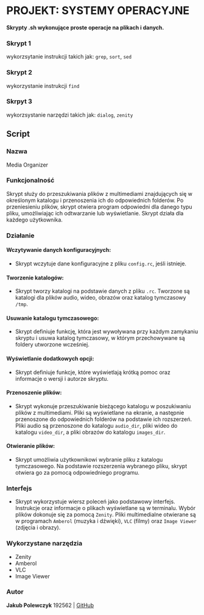 # PROJEKT: SYSTEMY OPERACYJNE

**Skrypty .sh wykonujące proste operacje na plikach i danych.**
 
 ### Skrypt 1
wykorzsytanie instrukcji takich jak: 
```grep```, ```sort```, ```sed```
### Skrypt 2
wykorzystanie instrukcji ```find```
### Skrpyt 3
wykorzsystanie narzędzi takich jak:
```dialog```, ```zenity```
## Script
### Nazwa
Media Organizer
### Funkcjonalność
Skrypt służy do przeszukiwania plików z multimediami znajdujących się w określonym katalogu i przenoszenia ich do odpowiednich folderów. Po przeniesieniu plików, skrypt otwiera program odpowiedni dla danego typu pliku, umożliwiając ich odtwarzanie lub wyświetlanie. Skrypt działa dla każdego użytkownika.
### Działanie
#### Wczytywanie danych konfiguracyjnych:
- Skrypt wczytuje dane konfiguracyjne z pliku ```config.rc```, jeśli istnieje.
#### Tworzenie katalogów:
- Skrypt tworzy katalogi na podstawie danych z pliku ```.rc```. Tworzone są katalogi dla plików audio, wideo, obrazów oraz katalog tymczasowy ```/tmp```.
#### Usuwanie katalogu tymczasowego:
- Skrypt definiuje funkcję, która jest wywoływana przy każdym zamykaniu skryptu i usuwa katalog tymczasowy, w którym przechowywane są foldery utworzone wcześniej.
#### Wyświetlanie dodatkowych opcji:
- Skrypt definiuje funkcje, które wyświetlają krótką pomoc oraz informacje o wersji i autorze skryptu.
#### Przenoszenie plików:
- Skrypt wykonuje przeszukiwanie bieżącego katalogu w poszukiwaniu plików z multimediami. Pliki są wyświetlane na ekranie, a następnie przenoszone do odpowiednich folderów na podstawie ich rozszerzeń. Pliki audio są przenoszone do katalogu ```audio_dir```, pliki wideo do katalogu ```video_dir```, a pliki obrazów do katalogu ```images_dir```.
#### Otwieranie plików: 
- Skrypt umożliwia użytkownikowi wybranie pliku z katalogu tymczasowego. Na podstawie rozszerzenia wybranego pliku, skrypt otwiera go za pomocą odpowiedniego programu.
### Interfejs
- Skrypt wykorzystuje wiersz poleceń jako podstawowy interfejs. Instrukcje oraz informacje o plikach wyświetlane są w terminalu. Wybór plików dokonuje się za pomocą ```Zenity```. Pliki multimedialne otwierane są w programach ```Amberol``` (muzyka i dźwięki), ```VLC``` (filmy) oraz ```Image Viewer``` (zdjęcia i obrazy).
### Wykorzystane narzędzia 
- Zenity
- Amberol
- VLC
- Image Viewer

### Autor
**Jakub Polewczyk** 192562 | [GitHub](https://github.com/polevczyc)
